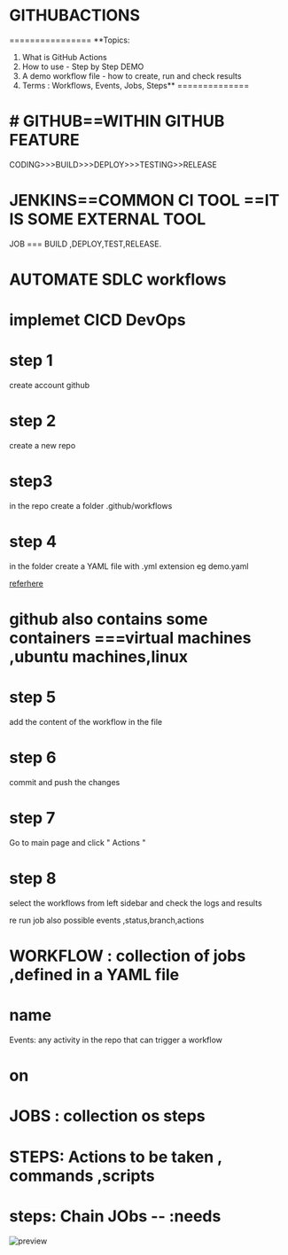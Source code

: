 # GITHUBACTIONS
================
**Topics:
 1. What is GitHub Actions
 2. How to use - Step by Step DEMO
 3. A demo workflow file - how to create, run and check results
 4. Terms : Workflows, Events, Jobs, Steps**
==============
#                 # GITHUB==WITHIN GITHUB FEATURE
CODING>>>BUILD>>>DEPLOY>>>TESTING>>RELEASE

# JENKINS==COMMON CI TOOL ==IT IS SOME EXTERNAL TOOL
JOB === BUILD ,DEPLOY,TEST,RELEASE.
# AUTOMATE SDLC workflows
# implemet CICD DevOps 

# 
# step 1
create account github
# step 2 
create a new repo
# step3
in the repo create a folder .github/workflows
# step 4
in the folder create a YAML file with .yml extension
eg demo.yaml

[referhere](https://gist.github.com/weibeld/f136048d0a82aacc063f42e684e3c494)

# github also contains some containers ===virtual machines ,ubuntu machines,linux 
# step 5
add the content of the workflow in the file
# step 6
commit and push the changes 
# step 7
Go to main page and click " Actions "
# step 8
select the workflows from left sidebar and check the logs  and results

re run job also possible
events ,status,branch,actions

# WORKFLOW : collection  of jobs ,defined in a YAML file
# name
Events: any activity in the repo that can trigger a workflow
# on 
# JOBS : collection os steps
# STEPS: Actions to be taken , commands ,scripts
steps:
Chain JObs -- :needs
=====================
![preview](githubactions1)
